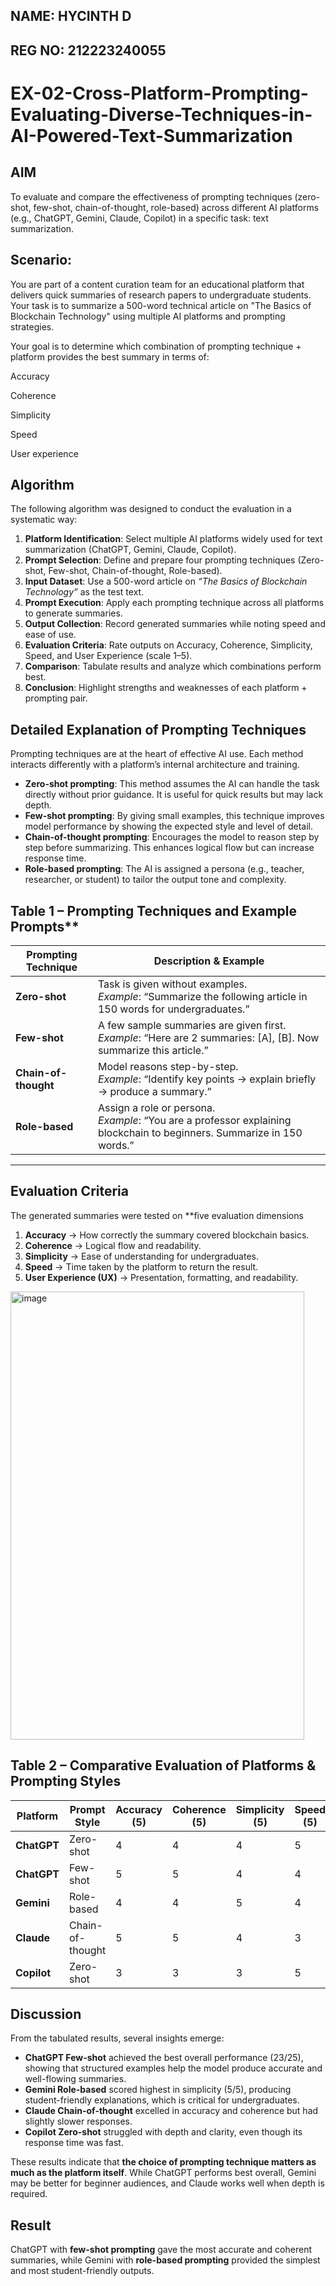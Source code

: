 ## NAME: HYCINTH D
## REG NO: 212223240055

# EX-02-Cross-Platform-Prompting-Evaluating-Diverse-Techniques-in-AI-Powered-Text-Summarization

## AIM
To evaluate and compare the effectiveness of prompting techniques (zero-shot, few-shot, chain-of-thought, role-based) across different AI platforms (e.g., ChatGPT, Gemini, Claude, Copilot) in a specific task: text summarization.

## Scenario:
You are part of a content curation team for an educational platform that delivers quick summaries of research papers to undergraduate students. Your task is to summarize a 500-word technical article on "The Basics of Blockchain Technology" using multiple AI platforms and prompting strategies.

Your goal is to determine which combination of prompting technique + platform provides the best summary in terms of:

Accuracy

Coherence

Simplicity

Speed

User experience

## Algorithm

The following algorithm was designed to conduct the evaluation in a systematic way:

1. **Platform Identification**: Select multiple AI platforms widely used for text summarization (ChatGPT, Gemini, Claude, Copilot).
2. **Prompt Selection**: Define and prepare four prompting techniques (Zero-shot, Few-shot, Chain-of-thought, Role-based).
3. **Input Dataset**: Use a 500-word article on *“The Basics of Blockchain Technology”* as the test text.
4. **Prompt Execution**: Apply each prompting technique across all platforms to generate summaries.
5. **Output Collection**: Record generated summaries while noting speed and ease of use.
6. **Evaluation Criteria**: Rate outputs on Accuracy, Coherence, Simplicity, Speed, and User Experience (scale 1–5).
7. **Comparison**: Tabulate results and analyze which combinations perform best.
8. **Conclusion**: Highlight strengths and weaknesses of each platform + prompting pair.


## Detailed Explanation of Prompting Techniques

Prompting techniques are at the heart of effective AI use. Each method interacts differently with a platform’s internal architecture and training.

* **Zero-shot prompting**: This method assumes the AI can handle the task directly without prior guidance. It is useful for quick results but may lack depth.
* **Few-shot prompting**: By giving small examples, this technique improves model performance by showing the expected style and level of detail.
* **Chain-of-thought prompting**: Encourages the model to reason step by step before summarizing. This enhances logical flow but can increase response time.
* **Role-based prompting**: The AI is assigned a persona (e.g., teacher, researcher, or student) to tailor the output tone and complexity.
  


## Table 1 – Prompting Techniques and Example Prompts**

| **Prompting Technique** | **Description & Example**                                                                                                   |
| ----------------------- | --------------------------------------------------------------------------------------------------------------------------- |
| **Zero-shot**           | Task is given without examples. <br> *Example*: “Summarize the following article in 150 words for undergraduates.”          |
| **Few-shot**            | A few sample summaries are given first. <br> *Example*: “Here are 2 summaries: \[A], \[B]. Now summarize this article.”     |
| **Chain-of-thought**    | Model reasons step-by-step. <br> *Example*: “Identify key points → explain briefly → produce a summary.”                    |
| **Role-based**          | Assign a role or persona. <br> *Example*: “You are a professor explaining blockchain to beginners. Summarize in 150 words.” |

---

## Evaluation Criteria

The generated summaries were tested on **five evaluation dimensions

1. **Accuracy** → How correctly the summary covered blockchain basics.
2. **Coherence** → Logical flow and readability.
3. **Simplicity** → Ease of understanding for undergraduates.
4. **Speed** → Time taken by the platform to return the result.
5. **User Experience (UX)** → Presentation, formatting, and readability.

<img width="470" height="717" alt="image" src="https://github.com/user-attachments/assets/c9ec82ba-2402-4264-b827-2cc908c129f3" />



## Table 2 – Comparative Evaluation of Platforms & Prompting Styles

| **Platform** | **Prompt Style** | **Accuracy (5)** | **Coherence (5)** | **Simplicity (5)** | **Speed (5)** | **UX (5)** | **Total (25)** |
| ------------ | ---------------- | ---------------- | ----------------- | ------------------ | ------------- | ---------- | -------------- |
| **ChatGPT**  | Zero-shot        | 4                | 4                 | 4                  | 5             | 4          | **21**         |
| **ChatGPT**  | Few-shot         | 5                | 5                 | 4                  | 4             | 5          | **23**         |
| **Gemini**   | Role-based       | 4                | 4                 | 5                  | 4             | 5          | **22**         |
| **Claude**   | Chain-of-thought | 5                | 5                 | 4                  | 3             | 4          | **21**         |
| **Copilot**  | Zero-shot        | 3                | 3                 | 3                  | 5             | 3          | **17**         |


## Discussion

From the tabulated results, several insights emerge:

* **ChatGPT Few-shot** achieved the best overall performance (23/25), showing that structured examples help the model produce accurate and well-flowing summaries.
* **Gemini Role-based** scored highest in simplicity (5/5), producing student-friendly explanations, which is critical for undergraduates.
* **Claude Chain-of-thought** excelled in accuracy and coherence but had slightly slower responses.
* **Copilot Zero-shot** struggled with depth and clarity, even though its response time was fast.

These results indicate that **the choice of prompting technique matters as much as the platform itself**. While ChatGPT performs best overall, Gemini may be better for beginner audiences, and Claude works well when depth is required.

## Result

ChatGPT with **few-shot prompting** gave the most accurate and coherent summaries, while Gemini with **role-based prompting** provided the simplest and most student-friendly outputs.



